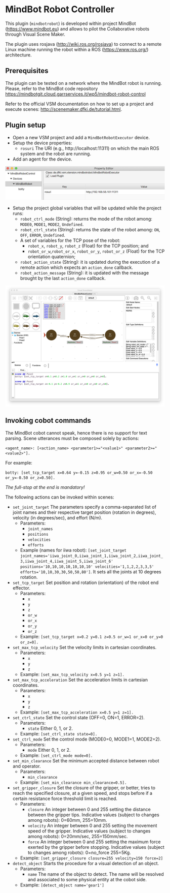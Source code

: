 # MindBot Robot Controller

This plugin (`mindbotrobot`) is developed within project MindBot (<https://www.mindbot.eu>) and allows to pilot the Collaborative robots through Visual Scene Maker.

The plugin uses rosjava (<http://wiki.ros.org/rosjava>) to connect to a remote Linux machine running the robot within a ROS (<https://www.ros.org/>) architecture.

## Prerequisites

The plugin can be tested on a network where the MindBot robot is running. Please, refer to the MindBot code repository <https://mindbotgit.cloud.garrservices.it/wp5/mindbot-robot-control>

Refer to the official VSM documentation on how to set up a project and execute scenes: <http://scenemaker.dfki.de/tutorial.html>.


## Plugin setup

* Open a new VSM project and add a `MindBotRobotExecutor` device.
* Setup the device properties:
  * `rosuri` The URI (e.g., http://localhost:11311) on which the main ROS system and the robot are running.
* Add an agent for the device.

![MindBotRobot plugin configuration](images/VSM-MindBotRobotConfig.png)

* Setup the project global variables that will be updated while the project runs:
  * `robot_ctrl_mode` (String): returns the mode of the robot among: `MODE0`, `MODE1`, `MODE2`, `Undefined`.
  * `robot_ctrl_state` (String): returns the state of the robot among: `ON`, `OFF`, `ERROR`, `Undefined`.
  * A set of variables for the TCP pose of the robot:
    * `robot_x`, `robot_y`, `robot_z` (Float) for the TCP position; and
    * `robot_or_w`,`robot_or_x`, `robot_or_y`, `robot_or_z` (Float) for the TCP orientation quaternion;
  * `robot_action_state` (String): it is updated during the execution of a remote action which expects an `action_done` callback.
  * `robot_action_message` (String): it is updated with the message brought by the last `action_done` callback.

![Project Variables](images/VSM-MindBotControlDemo.png)


## Invoking cobot commands

The MindBot cobot cannot speak, hence there is no support for text parsing.
Scene utterances must be composed solely by actions:

    <agent_name>: [<action_name> <parameter1>="<value1>" <parameter2>="<value2>"].
    
For example:

    botty: [set_tcp_target x=0.64 y=-0.15 z=0.95 or_w=0.50 or_x=-0.50 or_y=-0.50 or_z=0.50].

_The full-stop at the end is mandatory!_

The following actions can be invoked within scenes:

* `set_joint_target` The parameters specify a comma-separated list of joint names and their respective target position (rotation in degrees), velocity (in degrees/sec), and effort (N/m).
  * Parameters:
    * `joint_names`
    * `positions`
    * `velocities`
    * `efforts`
  * Example (names for iiwa robot): `[set_joint_target joint_names='iiwa_joint_0,iiwa_joint_1,iiwa_joint_2,iiwa_joint_3,iiwa_joint_4,iiwa_joint_5,iiwa_joint_6' positions='10,10,10,10,10,10,10' velocities='1,1,2,2,3,3,5' efforts='10,10,30,30,50,50,80']`.
    It sets all the joints at 10 degrees rotation.
* `set_tcp_target` Set position and rotation (orientation) of the robot end effector.
  * Parameters:
    * `x`
    * `y`
    * `z`
    * `or_w`
    * `or_x`
    * `or_y`
    * `or_z`
  * Example: `[set_tcp_target x=0.2 y=0.1 z=0.5 or_w=1 or_x=0 or_y=0 or_z=0].`
* `set_max_tcp_velocity` Set the velocity limits in cartesian coordinates.
  * Parameters:
    * `x`
    * `y`
    * `z`
  * Example: `[set_max_tcp_velocity x=0.5 y=1 z=1].`
* `set_max_tcp_acceleration` Set the acceleration limits in cartesian coordinates.
  * Parameters:
    * `x`
    * `y`
    * `z`
  * Example: `[set_max_tcp_acceleration x=0.5 y=1 z=1].`
* `set_ctrl_state` Set the control state (OFF=0, ON=1, ERROR=2).
  * Parameters:
    * `state` Either 0, 1, or 2.
  * Example: `[set_ctrl_state state=0].`
* `set_ctrl_mode` Set the control mode (MODE0=0, MODE1=1, MODE2=2).
  * Parameters:
    * `mode` Either 0, 1, or 2.
  * Example: `[set_ctrl_mode mode=0].`
* `set_min_clearance` Set the minimum accepted distance between robot and operator.
  * Parameters:
    * `min_clearance`
  * Example: `[set_min_clearance min_clearance=0.5].`
* `set_gripper_closure` Set the closure of the gripper, or better, tries to reach the specified closure, at a given speed, and stops before if a certain resistance force threshold limit is reached.
  * Parameters:
    * `closure` An integer between 0 and 255 setting the distance between the gripper tips. Indicative values (subject to changes among robots): 0=60mm, 255=10mm.
    * `velocity` An integer between 0 and 255 setting the movement speed of the gripper. Indicative values (subject to changes among robots): 0=20mm/sec, 255=150mm/sec.
    * `force` An integer between 0 and 255 setting the maximum force exerted by the gripper before stopping. Indicative values (subject to changes among robots): 0=no_force 255=5Kg.
  * Example: `[set_gripper_closure closure=255 velocity=150 force=2]`
* `detect_object` Starts the procedure for a visual detection of an object.
  * Parameters:
    * `name` The name of the object to detect. The name will be resolved and associated to some physical entity at the cobot side.
  * Example: `[detect_object name='gear1']`